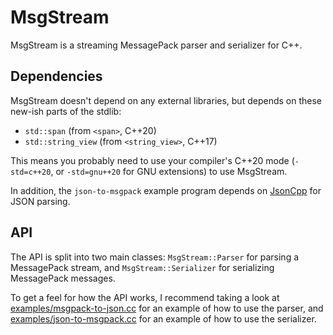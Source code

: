 # MsgStream

MsgStream is a streaming MessagePack parser and serializer for C++.

## Dependencies

MsgStream doesn't depend on any external libraries,
but depends on these new-ish parts of the stdlib:

* `std::span` (from `<span>`, C++20)
* `std::string_view` (from `<string_view>`, C++17)

This means you probably need to use your compiler's C++20 mode
(`-std=c++20`, or `-std=gnu++20` for GNU extensions)
to use MsgStream.

In addition, the `json-to-msgpack` example program depends
on [JsonCpp](https://github.com/open-source-parsers/jsoncpp)
for JSON parsing.

## API

The API is split into two main classes:
`MsgStream::Parser` for parsing a MessagePack stream,
and `MsgStream::Serializer` for serializing MessagePack messages.

To get a feel for how the API works, I recommend taking a look at
[examples/msgpack-to-json.cc](examples/msgpack-to-json.cc)
for an example of how to use the parser,
and [examples/json-to-msgpack.cc](examples/json-to-msgpack.cc)
for an example of how to use the serializer.
